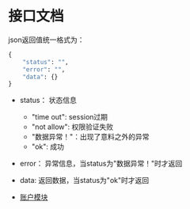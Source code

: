 # 接口文档

json返回值统一格式为：
```python
{
    "status": "",
    "error": "",
    "data": {}
}
```

+ status： 状态信息
    + "time out": session过期
    + "not allow": 权限验证失败
    + "数据异常！"：出现了意料之外的异常
    + "ok": 成功
    
+ error： 异常信息，当status为"数据异常！"时才返回

+ data: 返回数据，当status为"ok"时才返回

+ [账户模块](auth.md)
